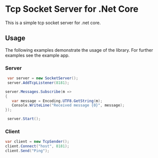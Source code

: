# Tcp Socket Server for .Net Core

This is a simple tcp socket server for .net core.

## Usage

The following examples demonstrate the usage of the library. For further examples see the example app.

### Server

```csharp
 var server = new SocketServer();
 server.AddTcpListener(8181);

server.Messages.Subscribe(m =>
{
   var message = Encoding.UTF8.GetString(m);
   Console.WriteLine("Received message {0}", message);
});

 server.Start();
```
### Client

```csharp
var client = new TcpSender();
client.Connect("host", 8181);
client.Send("Ping");
```


